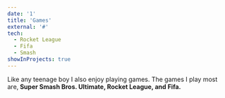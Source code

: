 ```yaml
---
date: '1'
title: 'Games'
external: '#'
tech:
  - Rocket League
  - Fifa
  - Smash
showInProjects: true
---
```


Like any teenage boy I also enjoy playing games. The games I play most are,<b> Super Smash Bros. Ultimate, Rocket League, and Fifa.</b>
